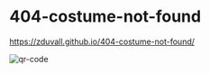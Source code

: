# 404-costume-not-found

https://zduvall.github.io/404-costume-not-found/

![qr-code]('qr-code.png')
